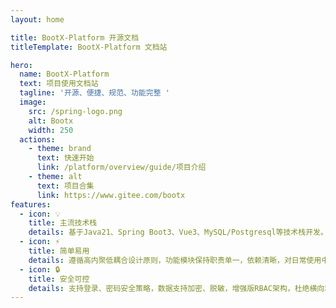 ```yaml
---
layout: home

title: BootX-Platform 开源文档
titleTemplate: BootX-Platform 文档站

hero:
  name: BootX-Platform
  text: 项目使用文档站
  tagline: '开源、便捷、规范、功能完整 '
  image:
    src: /spring-logo.png
    alt: Bootx
    width: 250
  actions:
    - theme: brand
      text: 快速开始
      link: /platform/overview/guide/项目介绍
    - theme: alt
      text: 项目合集
      link: https://www.gitee.com/bootx
features:
  - icon: 💡
    title: 主流技术栈
    details: 基于Java21、Spring Boot3、Vue3、MySQL/Postgresql等技术栈开发。基于Maven模块化设计，易于扩展
  - icon: ⚡️
    title: 简单易用
    details: 遵循高内聚低耦合设计原则，功能模块保持职责单一，依赖清晰，对日常使用中见功能进行实现，功能丰富，但不做过度封和设计
  - icon: 🔒️
    title: 安全可控
    details: 支持登录、密码安全策略，数据支持加密、脱敏，增强版RBAC架构，杜绝横向和垂直越权风险，并对登录、操作、数据变动进行审计记录
---
```


